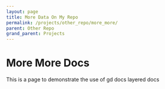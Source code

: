 ```yaml
---
layout: page
title: More Data On My Repo
permalink: /projects/other_repo/more_more/
parent: Other Repo
grand_parent: Projects
---
```

# More More Docs
This is a page to demonstrate the use of gd docs layered docs
